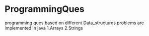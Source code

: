 # ProgrammingQues
programming ques based on different Data_structures problems are  implemented in java
1.Arrays
2.Strings
